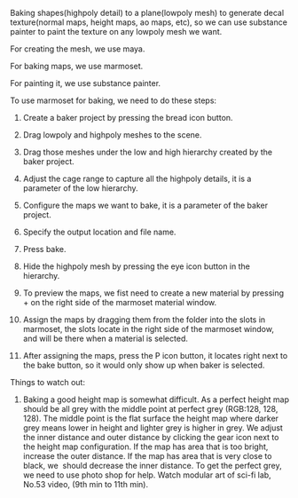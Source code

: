 Baking shapes(highpoly detail) to a plane(lowpoly mesh) to generate decal texture(normal maps, height maps, ao maps, etc), so we can use substance painter to paint the texture on any lowpoly mesh we want. 

For creating the mesh, we use maya. 

For baking maps, we use marmoset. 

For painting it, we use substance painter. 

To use marmoset for baking, we need to do these steps: 

1.  Create a baker project by pressing the bread icon button. 
    
2.  Drag lowpoly and highpoly meshes to the scene. 
    
3.  Drag those meshes under the low and high hierarchy created by the baker project. 
    
4.  Adjust the cage range to capture all the highpoly details, it is a parameter of the low hierarchy.  
    
5.  Configure the maps we want to bake, it is a parameter of the baker project. 
    
6.  Specify the output location and file name. 
    
7.  Press bake. 
    
8.  Hide the highpoly mesh by pressing the eye icon button in the hierarchy. 
    
9.  To preview the maps, we fist need to create a new material by pressing + on the right side of the marmoset material window. 
    
10.  Assign the maps by dragging them from the folder into the slots in marmoset, the slots locate in the right side of the marmoset window, and will be there when a material is selected. 
    
11.  After assigning the maps, press the P icon button, it locates right next to the bake button, so it would only show up when baker is selected. 
    

Things to watch out: 

1.  Baking a good height map is somewhat difficult. As a perfect height map should be all grey with the middle point at perfect grey (RGB:128, 128, 128). The middle point is the flat surface the height map where darker grey means lower in height and lighter grey is higher in grey. We adjust the inner distance and outer distance by clicking the gear icon next to the height map configuration. If the map has area that is too bright, increase the outer distance. If the map has area that is very close to black, we  should decrease the inner distance. To get the perfect grey, we need to use photo shop for help. Watch modular art of sci-fi lab, No.53 video, (9th min to 11th min).